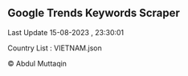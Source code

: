 

## Google Trends Keywords Scraper 
 
Last Update 15-08-2023 , 23:30:01

Country List :
VIETNAM.json



© Abdul Muttaqin 
